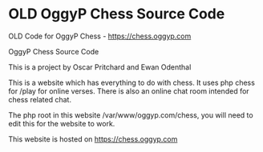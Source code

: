 # OLD OggyP Chess Source Code
OLD Code for OggyP Chess - https://chess.oggyp.com

OggyP Chess Source Code

This is a project by Oscar Pritchard and Ewan Odenthal

This is a website which has everything to do with chess. It uses php chess for /play for online verses. There is also an online chat room intended for chess related chat.

The php root in this website /var/www/oggyp.com/chess, you will need to edit this for the website to work.

This website is hosted on https://chess.oggyp.com
